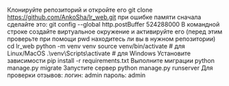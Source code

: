 Клонируйте репозиторий и откройте его
git clone https://github.com/AnkoSha/lr_web.git
при ошибке памяти сначала сделайте это: git config --global http.postBuffer 524288000
В командной строке создайте виртуальное окружение и активируйте его (перед этим проверьте при помощи pwd находитесь ли вы в нужном репозитории) 
cd lr_web
python -m venv venv
source venv/bin/activate # для Linux/MacOS
.\\venv\\Scripts\\activate # для Windows
Установите зависимости
pip install -r requirements.txt
Выполните миграции
python manage.py migrate
Запустите сервер
python manage.py runserver
Для проверки отзывов:
логин: admin
пароль: admin
